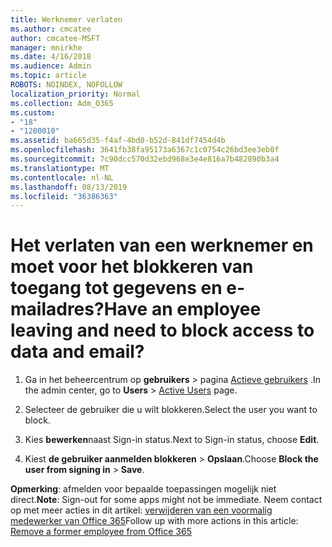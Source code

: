 ```yaml
---
title: Werknemer verlaten
ms.author: cmcatee
author: cmcatee-MSFT
manager: mnirkhe
ms.date: 4/16/2018
ms.audience: Admin
ms.topic: article
ROBOTS: NOINDEX, NOFOLLOW
localization_priority: Normal
ms.collection: Adm_O365
ms.custom:
- "18"
- "1200010"
ms.assetid: ba665d35-f4af-4bd0-b52d-841df7454d4b
ms.openlocfilehash: 3641fb38fa95173a6367c1c0754c26bd3ee3eb0f
ms.sourcegitcommit: 7c90dcc570d32ebd968e3e4e816a7b482890b3a4
ms.translationtype: MT
ms.contentlocale: nl-NL
ms.lasthandoff: 08/13/2019
ms.locfileid: "36386363"
---
```

# <a name="have-an-employee-leaving-and-need-to-block-access-to-data-and-email"></a><span data-ttu-id="f1a44-102">Het verlaten van een werknemer en moet voor het blokkeren van toegang tot gegevens en e-mailadres?</span><span class="sxs-lookup"><span data-stu-id="f1a44-102">Have an employee leaving and need to block access to data and email?</span></span>
  
1. <span data-ttu-id="f1a44-103">Ga in het beheercentrum op **gebruikers** \> pagina [Actieve gebruikers](https://go.microsoft.com/fwlink/p/?linkid=834822) .</span><span class="sxs-lookup"><span data-stu-id="f1a44-103">In the admin center, go to **Users** \> [Active Users](https://go.microsoft.com/fwlink/p/?linkid=834822) page.</span></span>

2. <span data-ttu-id="f1a44-104">Selecteer de gebruiker die u wilt blokkeren.</span><span class="sxs-lookup"><span data-stu-id="f1a44-104">Select the user you want to block.</span></span>

3. <span data-ttu-id="f1a44-105">Kies **bewerken**naast Sign-in status.</span><span class="sxs-lookup"><span data-stu-id="f1a44-105">Next to Sign-in status, choose **Edit**.</span></span>

4. <span data-ttu-id="f1a44-106">Kiest **de gebruiker aanmelden blokkeren** \> **Opslaan**.</span><span class="sxs-lookup"><span data-stu-id="f1a44-106">Choose **Block the user from signing in** \> **Save**.</span></span>

<span data-ttu-id="f1a44-107">**Opmerking**: afmelden voor bepaalde toepassingen mogelijk niet direct.</span><span class="sxs-lookup"><span data-stu-id="f1a44-107">**Note**: Sign-out for some apps might not be immediate.</span></span> <span data-ttu-id="f1a44-108">Neem contact op met meer acties in dit artikel: [verwijderen van een voormalig medewerker van Office 365](https://docs.microsoft.com/en-us/office365/admin/add-users/remove-former-employee)</span><span class="sxs-lookup"><span data-stu-id="f1a44-108">Follow up with more actions in this article: [Remove a former employee from Office 365](https://docs.microsoft.com/en-us/office365/admin/add-users/remove-former-employee)</span></span>
